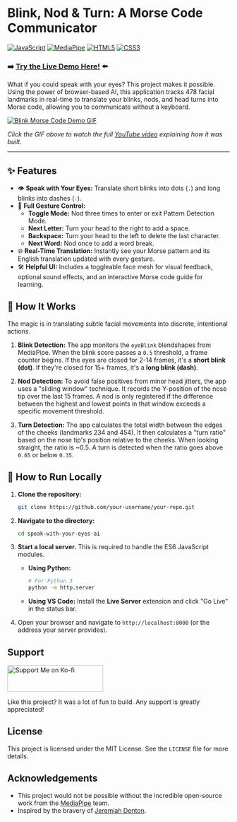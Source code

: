 
# Blink, Nod & Turn: A Morse Code Communicator

[![JavaScript](https://img.shields.io/badge/JavaScript-ES6%2B-yellow?style=for-the-badge&logo=javascript)](https://developer.mozilla.org/en-US/docs/Web/JavaScript)
[![MediaPipe](https://img.shields.io/badge/MediaPipe-Face%20Landmarker-orange?style=for-the-badge&logo=google)](https://mediapipe.dev/)
[![HTML5](https://img.shields.io/badge/HTML5-E34F26?style=for-the-badge&logo=html5&logoColor=white)](https://en.wikipedia.org/wiki/HTML5)
[![CSS3](https://img.shields.io/badge/CSS3-1572B6?style=for-the-badge&logo=css3&logoColor=white)](https://en.wikipedia.org/wiki/CSS3)

### ➡️ [**Try the Live Demo Here!**](https://fantastic-hamster-94cff7.netlify.app/) ⬅️

What if you could speak with your eyes? This project makes it possible. Using the power of browser-based AI, this application tracks 478 facial landmarks in real-time to translate your blinks, nods, and head turns into Morse code, allowing you to communicate without a keyboard.

[![Blink Morse Code Demo GIF](assets/showcase.gif)](https://youtu.be/LB8nHcPoW-g)

*Click the GIF above to watch the full [YouTube video](https://youtu.be/LB8nHcPoW-g) explaining how it was built.*

---

## ✨ Features

-   👁️ **Speak with Your Eyes:** Translate short blinks into dots (`.`) and long blinks into dashes (`-`).
-   🤖 **Full Gesture Control:**
    -   **Toggle Mode:** Nod three times to enter or exit Pattern Detection Mode.
    -   **Next Letter:** Turn your head to the right to add a space.
    -   **Backspace:** Turn your head to the left to delete the last character.
    -   **Next Word:** Nod once to add a word break.
-   🌐 **Real-Time Translation:** Instantly see your Morse pattern and its English translation updated with every gesture.
-   🛠️ **Helpful UI:** Includes a toggleable face mesh for visual feedback, optional sound effects, and an interactive Morse code guide for learning.

## 🤔 How It Works

The magic is in translating subtle facial movements into discrete, intentional actions.

1.  **Blink Detection:** The app monitors the `eyeBlink` blendshapes from MediaPipe. When the blink score passes a `0.5` threshold, a frame counter begins. If the eyes are closed for 2-14 frames, it's a **short blink (dot)**. If they're closed for 15+ frames, it's a **long blink (dash)**.

2.  **Nod Detection:** To avoid false positives from minor head jitters, the app uses a "sliding window" technique. It records the Y-position of the nose tip over the last 15 frames. A nod is only registered if the difference between the highest and lowest points in that window exceeds a specific movement threshold.

3.  **Turn Detection:** The app calculates the total width between the edges of the cheeks (landmarks 234 and 454). It then calculates a "turn ratio" based on the nose tip's position relative to the cheeks. When looking straight, the ratio is ~0.5. A turn is detected when the ratio goes above `0.65` or below `0.35`.

## 🚀 How to Run Locally

1.  **Clone the repository:**
    ```bash
    git clone https://github.com/your-username/your-repo.git
    ```
2.  **Navigate to the directory:**
    ```bash
    cd speak-with-your-eyes-ai
    ```
3.  **Start a local server.** This is required to handle the ES6 JavaScript modules.
    *   **Using Python:**
        ```bash
        # For Python 3
        python -m http.server
        ```
    *   **Using VS Code:** Install the **Live Server** extension and click "Go Live" in the status bar.

4.  Open your browser and navigate to `http://localhost:8000` (or the address your server provides).

## Support

<a href="https://ko-fi.com/pikocanfly/tip" target="_blank">
  <img src="https://storage.ko-fi.com/cdn/kofi2.png?v=3" alt="Support Me on Ko-fi" style="border:0px;height: 60px !important;width: 217px !important;" >

</a>

Like this project? It was a lot of fun to build. Any support is greatly appreciated!

## License

This project is licensed under the MIT License. See the `LICENSE` file for more details.

## Acknowledgements

-   This project would not be possible without the incredible open-source work from the [MediaPipe](https://mediapipe.dev/) team.
-   Inspired by the bravery of [Jeremiah Denton](https://en.wikipedia.org/wiki/Jeremiah_Denton).
